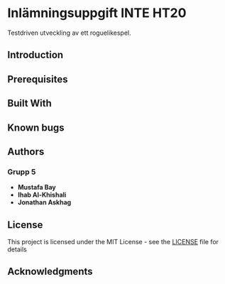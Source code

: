 # Inlämningsuppgift INTE HT20

Testdriven utveckling av ett roguelikespel.

## Introduction

## Prerequisites

## Built With

## Known bugs

## Authors

### Grupp 5
* **Mustafa Bay**
* **Ihab Al-Khishali**
* **Jonathan Askhag**

## License

This project is licensed under the MIT License - see the [LICENSE](LICENSE) file for details

## Acknowledgments
